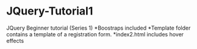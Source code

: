 # JQuery-Tutorial1
JQuery Beginner tutorial (Series 1)
*Boostraps included
*Template folder contains a template of a registration form. 
*index2.html includes hover effects
